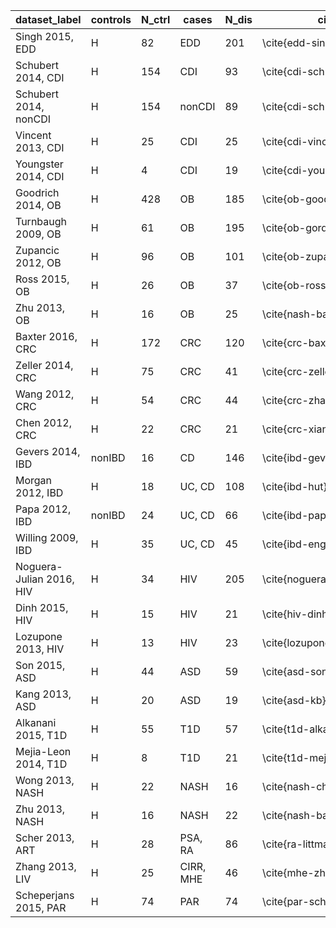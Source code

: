 dataset_label | controls | N_ctrl | cases | N_dis | citation
----------|----------|----------|----------|----------|----------
Singh 2015, EDD | H | 82 | EDD | 201 | \cite{edd-singh}
Schubert 2014, CDI | H | 154 | CDI | 93 | \cite{cdi-schubert}
Schubert 2014, nonCDI | H | 154 | nonCDI | 89 | \cite{cdi-schubert}
Vincent 2013, CDI | H | 25 | CDI | 25 | \cite{cdi-vincent}
Youngster 2014, CDI | H | 4 | CDI | 19 | \cite{cdi-youngster}
Goodrich 2014, OB | H | 428 | OB | 185 | \cite{ob-goodrich}
Turnbaugh 2009, OB | H | 61 | OB | 195 | \cite{ob-gordon}
Zupancic 2012, OB | H | 96 | OB | 101 | \cite{ob-zupancic}
Ross 2015, OB | H | 26 | OB | 37 | \cite{ob-ross}
Zhu 2013, OB | H | 16 | OB | 25 | \cite{nash-baker}
Baxter 2016, CRC | H | 172 | CRC | 120 | \cite{crc-baxter}
Zeller 2014, CRC | H | 75 | CRC | 41 | \cite{crc-zeller}
Wang 2012, CRC | H | 54 | CRC | 44 | \cite{crc-zhao}
Chen 2012, CRC | H | 22 | CRC | 21 | \cite{crc-xiang}
Gevers 2014, IBD | nonIBD | 16 | CD | 146 | \cite{ibd-gevers}
Morgan 2012, IBD | H | 18 | UC, CD | 108 | \cite{ibd-hut}
Papa 2012, IBD | nonIBD | 24 | UC, CD | 66 | \cite{ibd-papa}
Willing 2009, IBD | H | 35 | UC, CD | 45 | \cite{ibd-engstrand}
Noguera-Julian 2016, HIV | H | 34 | HIV | 205 | \cite{noguera2016gut}
Dinh 2015, HIV | H | 15 | HIV | 21 | \cite{hiv-dinh}
Lozupone 2013, HIV | H | 13 | HIV | 23 | \cite{lozupone2013alterations}
Son 2015, ASD | H | 44 | ASD | 59 | \cite{asd-son}
Kang 2013, ASD | H | 20 | ASD | 19 | \cite{asd-kb}
Alkanani 2015, T1D | H | 55 | T1D | 57 | \cite{t1d-alkanani}
Mejia-Leon 2014, T1D | H | 8 | T1D | 21 | \cite{t1d-mejia}
Wong 2013, NASH | H | 22 | NASH | 16 | \cite{nash-chan}
Zhu 2013, NASH | H | 16 | NASH | 22 | \cite{nash-baker}
Scher 2013, ART | H | 28 | PSA, RA | 86 | \cite{ra-littman}
Zhang 2013, LIV | H | 25 | CIRR, MHE | 46 | \cite{mhe-zhang}
Scheperjans 2015, PAR | H | 74 | PAR | 74 | \cite{par-schep}
